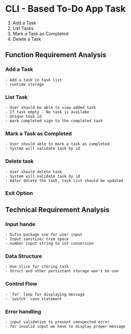 # CLI - Based To-Do App Task

1. Add a Task
2. List Tasks
3. Mark a Task as Completed
4. Delete a Task

## Function Requirement Analysis

### Add a Task

    - Add a task in task list
    - runtime storage

### List Task

    - User should be able to view added task
    - If task empty - No task is availabe
    - Unique task id
    - mark completed sign to the completed task

### Mark a Task as Completed

    - User should able to mark a task as completed
    - System will validate task by id

### Delete task

    - User should delete task
    - System will validate task by id
    - Adter delete the task, task list should be updated

### Exit Option

## Technical Requirement Analysis

### Input hande

    - bufio package use for user input
    - Input sanitize/ trim space
    - number input string to int conversion

### Data Structure

    - Use slice for storing task
    - Struct and other persistant storage won't be use

### Control Flow

    - `for` loop for displaying message
    - `switch` case statement

### Error handling

    - input validation to prevent unexpected error
    - for invalid input we have to display proper message

